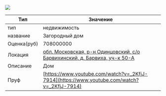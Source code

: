 ![](123.jpeg)

| Тип | Значение |
| - | - |
| тип | недвижимость |
| название | Загородный дом |
| Оценка(руб) | 708000000 |
| Локация | [обл. Московская, р-н Одинцовский, с/о Барвихинский, д. Барвиха, уч-к 50-А](https://www.google.ru/maps/@47.0581125,10.6579092,19z) |
| Описание | Дом |
| Пруф | [https://www.youtube.com/watch?v=_2KfjJ-7914](https://www.youtube.com/watch?v=_2KfjJ-7914) |
